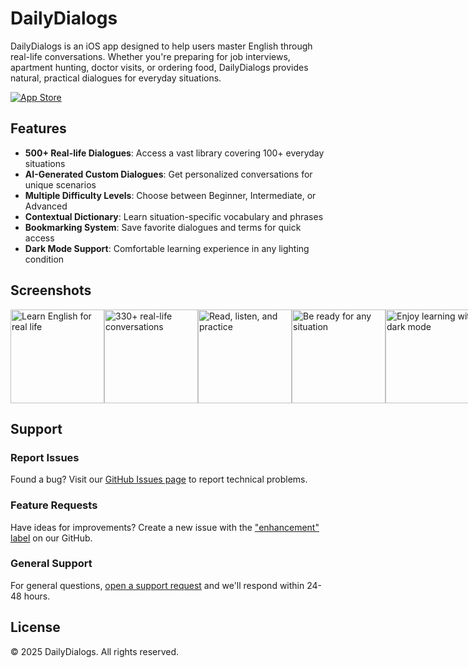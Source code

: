 # DailyDialogs

DailyDialogs is an iOS app designed to help users master English through real-life conversations. Whether you're preparing for job interviews, apartment hunting, doctor visits, or ordering food, DailyDialogs provides natural, practical dialogues for everyday situations.

[![App Store](https://tools.applemediaservices.com/api/badges/download-on-the-app-store/black/en-us?size=250x83&releaseDate=1276560000&h=7e7b68fad19738b5649a1bfb78ff46e9)](https://apps.apple.com/app/id6738009465)

## Features

- **500+ Real-life Dialogues**: Access a vast library covering 100+ everyday situations
- **AI-Generated Custom Dialogues**: Get personalized conversations for unique scenarios
- **Multiple Difficulty Levels**: Choose between Beginner, Intermediate, or Advanced
- **Contextual Dictionary**: Learn situation-specific vocabulary and phrases
- **Bookmarking System**: Save favorite dialogues and terms for quick access
- **Dark Mode Support**: Comfortable learning experience in any lighting condition

## Screenshots

<div style="display: flex; justify-content: space-between;">
    <img src="Resources/screenshot1.png" alt="Learn English for real life" width="150">
    <img src="Resources/screenshot2.png" alt="330+ real-life conversations" width="150">
    <img src="Resources/screenshot3.png" alt="Read, listen, and practice" width="150">
    <img src="Resources/screenshot4.png" alt="Be ready for any situation" width="150">
    <img src="Resources/screenshot5.png" alt="Enjoy learning with dark mode" width="150">
</div>

## Support

### Report Issues
Found a bug? Visit our [GitHub Issues page](https://github.com/daily-dialogs/dialogs/issues/new?template=bug_report.md) to report technical problems.

### Feature Requests
Have ideas for improvements? Create a new issue with the ["enhancement" label](https://github.com/daily-dialogs/dialogs/issues/new?template=feature_request.md&labels=enhancement) on our GitHub.

### General Support
For general questions, [open a support request](https://github.com/daily-dialogs/dialogs/issues/new?template=support_request.md) and we'll respond within 24-48 hours.

## License

© 2025 DailyDialogs. All rights reserved.
